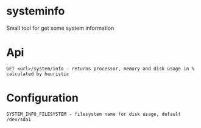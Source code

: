 # systeminfo
Small tool for get some system information

# Api

```
GET <url>/system/info - returns processor, memory and disk usage in % calculated by heuristic
```
# Configuration

```
SYSTEM_INFO_FILESYSTEM - filesystem name for disk usage, default /dev/sda1
```
